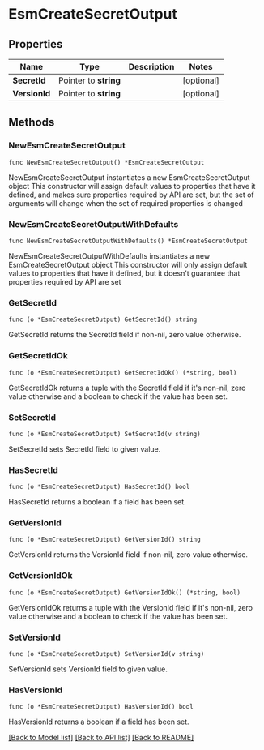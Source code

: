# EsmCreateSecretOutput

## Properties

Name | Type | Description | Notes
------------ | ------------- | ------------- | -------------
**SecretId** | Pointer to **string** |  | [optional] 
**VersionId** | Pointer to **string** |  | [optional] 

## Methods

### NewEsmCreateSecretOutput

`func NewEsmCreateSecretOutput() *EsmCreateSecretOutput`

NewEsmCreateSecretOutput instantiates a new EsmCreateSecretOutput object
This constructor will assign default values to properties that have it defined,
and makes sure properties required by API are set, but the set of arguments
will change when the set of required properties is changed

### NewEsmCreateSecretOutputWithDefaults

`func NewEsmCreateSecretOutputWithDefaults() *EsmCreateSecretOutput`

NewEsmCreateSecretOutputWithDefaults instantiates a new EsmCreateSecretOutput object
This constructor will only assign default values to properties that have it defined,
but it doesn't guarantee that properties required by API are set

### GetSecretId

`func (o *EsmCreateSecretOutput) GetSecretId() string`

GetSecretId returns the SecretId field if non-nil, zero value otherwise.

### GetSecretIdOk

`func (o *EsmCreateSecretOutput) GetSecretIdOk() (*string, bool)`

GetSecretIdOk returns a tuple with the SecretId field if it's non-nil, zero value otherwise
and a boolean to check if the value has been set.

### SetSecretId

`func (o *EsmCreateSecretOutput) SetSecretId(v string)`

SetSecretId sets SecretId field to given value.

### HasSecretId

`func (o *EsmCreateSecretOutput) HasSecretId() bool`

HasSecretId returns a boolean if a field has been set.

### GetVersionId

`func (o *EsmCreateSecretOutput) GetVersionId() string`

GetVersionId returns the VersionId field if non-nil, zero value otherwise.

### GetVersionIdOk

`func (o *EsmCreateSecretOutput) GetVersionIdOk() (*string, bool)`

GetVersionIdOk returns a tuple with the VersionId field if it's non-nil, zero value otherwise
and a boolean to check if the value has been set.

### SetVersionId

`func (o *EsmCreateSecretOutput) SetVersionId(v string)`

SetVersionId sets VersionId field to given value.

### HasVersionId

`func (o *EsmCreateSecretOutput) HasVersionId() bool`

HasVersionId returns a boolean if a field has been set.


[[Back to Model list]](../README.md#documentation-for-models) [[Back to API list]](../README.md#documentation-for-api-endpoints) [[Back to README]](../README.md)


